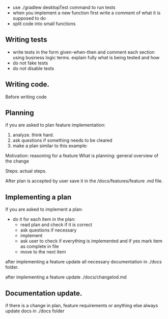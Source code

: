 - use ./gradlew desktopTest command to run tests
- when you implement a new function first write a comment of what it is supposed to do
- split code into small functions

## Writing tests

- write tests in the form given-when-then and comment each section using business logic terms. explain fully what is
  being tested and how
- do not fake tests
- do not disable tests

## Writing code.

Before writing code

## Planning

if you are asked to plan feature implementation:

1. analyze. think hard.
2. ask questions if something needs to be cleared
3. make a plan similar to this example:

Motivation: reasoning for a feature
What is planning: general overview of the change

Steps: actual steps.

After plan is accepted by user save it in the /docs/features/feature <feature name>.md file.

## Implementing a plan

If you are asked to implement a plan:

- do it for each item in the plan:
   - read plan and check if it is correct
   - ask questions if necessary
   - implement
   - ask user to check if everything is implemented and if yes mark item as complete in file
   - move to the next item

after implementing a feature update all necessary documentation in ./docs folder.

after implementing a feature update ./docs/changelod.md 


## Documentation update. 

if there is a change in plan, feature requirements or anything else always update docs in ./docs folder 
